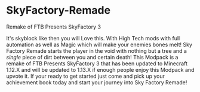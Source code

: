 # SkyFactory-Remade
Remake of FTB Presents SkyFactory 3 

It's skyblock like then you will Love this. With High Tech mods with full automation as well as Magic which will make your enemies bones melt! Sky Factory Remade starts the player in the void with nothing but a tree and a *single* piece of dirt between you and certain death! This Modpack is a remake of FTB Presents SkyFactory 3 that has been updated to Minecraft 1.12.X and will be updated to 1.13.X if enough people enjoy this Modpack and upvote it. If your ready to get started just come and pick up your achievement book today and start your journey into Sky Factory Remade!